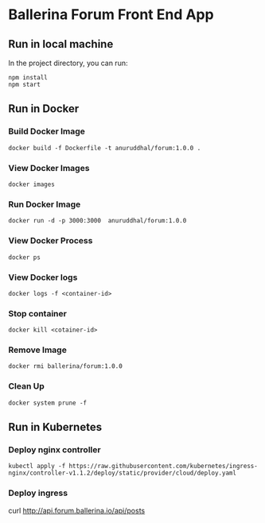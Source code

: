 # Ballerina Forum Front End App 

## Run in local machine

In the project directory, you can run:

```
npm install
npm start
```

## Run in Docker

### Build Docker Image

```
docker build -f Dockerfile -t anuruddhal/forum:1.0.0 .
```

### View Docker Images
```
docker images
```

### Run Docker Image

```
docker run -d -p 3000:3000  anuruddhal/forum:1.0.0
```

### View Docker Process
```
docker ps
```

### View Docker logs
```
docker logs -f <container-id>
```

### Stop container
```
docker kill <cotainer-id>
```

### Remove Image
```
docker rmi ballerina/forum:1.0.0 
```

### Clean Up
```
docker system prune -f
```

## Run in Kubernetes

### Deploy nginx controller
```
kubectl apply -f https://raw.githubusercontent.com/kubernetes/ingress-nginx/controller-v1.1.2/deploy/static/provider/cloud/deploy.yaml
```

### Deploy ingress
curl http://api.forum.ballerina.io/api/posts